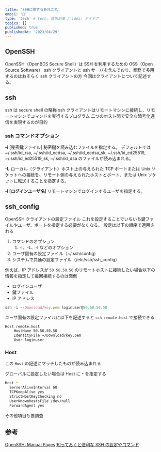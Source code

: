 ```yaml
---
title: 'SSHに関するあれこれ'
emoji: '🔑'
type: 'tech' # tech: 技術記事 / idea: アイデア
topics: []
published: true
publishedAt: '2023/04/29'
---
```


## OpenSSH

OpenSSH（OpenBDS Secure Shell）は SSH を利用するための OSS（Open Source Software）
ssh クライアントと ssh サーバを含んでおり、業務で多用するのはおそらく ssh クライアントの方
今回はクライアントについて記述する。

## ssh

ssh は secure shell の略称
ssh クライアントはリモートマシンに接続し、リモートマシンでコマンドを実行するプログラム
二つのホスト間で安全な暗号化通信を実現するのが目的

### ssh コマンドオプション

**-i** [秘密鍵ファイル]
秘密鍵を読み込むファイルを指定する。
デフォルトでは~/.ssh/id_rsa, ~/.ssh/id_ecdsa, ~/.ssh/id_ecdsa_sk, ~/.ssh/id_ed25519, ~/.ssh/id_ed25519_sk, ~/.ssh/id_dsa のファイルが読み込まれる。

**-L**
ローカル（クライアント）ホスト上の与えられた TCP ポートまたは Unix ソケットへの接続を、リモート側の与えられたホストとポート、または Unix ソケットに転送することを指定する。

**-l [ログインユーザ名]**
リモートマシンでログインするユーザを指定する。

## ssh_config

OpenSSH クライアントの設定ファイル
これを設定することでいちいち鍵ファイルやユーザ、ポートを指定する必要がなくなる。
設定は以下の順序で適用される

1. コマンドのオプション
   1. -i、-L、-l などのオプション
2. ユーザ固有の設定ファイル（~/.ssh/config）
3. システムで共通の設定ファイル（/etc/ssh/ssh_config）

例えば、IP アドレスが `50.50.50.50` のリモートホストに接続したい場合以下の情報を指定して毎回接続するのは面倒

- ログインユーザ
- 鍵ファイル
- IP アドレス

```jsx
ssh -i ~/Download/key.pem loginuser@50.50.50.50
```

ユーザ固有の設定ファイルに以下を記述すると `ssh remote.host` で接続できる

```bash
Host remote.host
    HostName 50.50.50.50
    IdentityFile ~/Download/key.pem
    User loginuser
```

### Host

この `Host` の記述にマッチしたものが読み込まれる

グローバルに設定したい場合は Host に `*` を指定する

```bash
Host *
  ServerAliveInterval 60
  TCPKeepAlive yes
  StrictHostKeyChecking no
  UserKnownHostsFile /dev/null
  ForwardAgent yes
```

その他項目も要調査

## 参考

[OpenSSH: Manual Pages](https://www.openssh.com/manual.html)
[知っておくと便利な SSH の設定やコマンド](https://zenn.dev/ymmmtym/articles/useful-ssh-config-and-command#ssh_config)

